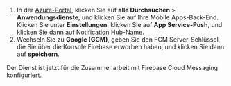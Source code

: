 
1. In der [Azure-Portal](https://portal.azure.com/), klicken Sie auf **alle Durchsuchen** > **Anwendungsdienste**, und klicken Sie auf Ihre Mobile Apps-Back-End. Klicken Sie unter **Einstellungen**, klicken Sie auf **App Service-Push**, und klicken Sie dann auf Notification Hub-Name.
2. Wechseln Sie zu **Google (GCM)**, geben Sie den FCM Server-Schlüssel, die Sie über die Konsole Firebase erworben haben, und klicken Sie dann auf **speichern**.

Der Dienst ist jetzt für die Zusammenarbeit mit Firebase Cloud Messaging konfiguriert.

<!-- URLs. -->

<!-- images -->
